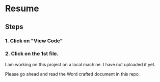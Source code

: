 # Resume
## Steps
### 1. Click on "View Code"
### 2. Click on the 1st file.

I am working on this project on a local machine. I have not uploaded it yet.

Please go ahead and read the Word crafted document in this repo.

